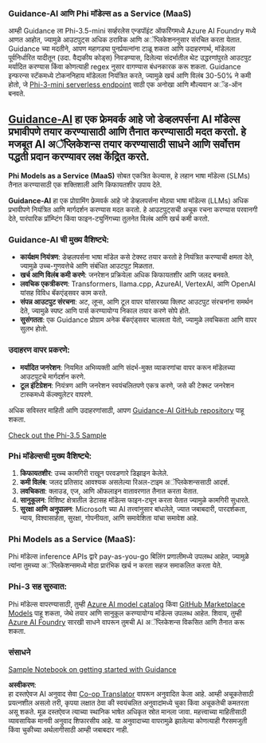 <!--
CO_OP_TRANSLATOR_METADATA:
{
  "original_hash": "bd049872f37c3079c87d4fe17109cea0",
  "translation_date": "2025-05-09T07:22:12+00:00",
  "source_file": "md/01.Introduction/01/01.Guidance.md",
  "language_code": "mr"
}
-->
### Guidance-AI आणि Phi मॉडेल्स as a Service (MaaS)
आम्ही Guidance ला Phi-3.5-mini सर्व्हरलेस एन्डपॉइंट ऑफरिंगमध्ये Azure AI Foundry मध्ये आणत आहोत, ज्यामुळे आउटपुट्स अधिक ठराविक आणि अॅप्लिकेशननुसार संरचित करता येतात. Guidance च्या मदतीने, आपण महागड्या पुनर्प्रयत्नांना टाळू शकता आणि उदाहरणार्थ, मॉडेलला पूर्वनिर्धारित यादीतून (उदा. वैद्यकीय कोड्स) निवडण्यास, दिलेल्या संदर्भातील थेट उद्धरणांपुरते आउटपुट मर्यादित करण्यास किंवा कोणत्याही regex नुसार वागण्यास बंधनकारक करू शकता. Guidance इन्फरन्स स्टॅकमध्ये टोकननिहाय मॉडेलला नियंत्रित करते, ज्यामुळे खर्च आणि विलंब 30-50% ने कमी होतो, जे [Phi-3-mini serverless endpoint](https://aka.ms/try-phi3.5mini) साठी एक अनोखा आणि मौल्यवान अॅड-ऑन बनवते.

## [**Guidance-AI**](https://github.com/guidance-ai/guidance) हा एक फ्रेमवर्क आहे जो डेव्हलपर्सना AI मॉडेल्स प्रभावीपणे तयार करण्यासाठी आणि तैनात करण्यासाठी मदत करतो. हे मजबूत AI अॅप्लिकेशन्स तयार करण्यासाठी साधने आणि सर्वोत्तम पद्धती प्रदान करण्यावर लक्ष केंद्रित करते.

**Phi Models as a Service (MaaS)** सोबत एकत्रित केल्यास, हे लहान भाषा मॉडेल्स (SLMs) तैनात करण्यासाठी एक शक्तिशाली आणि किफायतशीर उपाय देते.

**Guidance-AI** हा एक प्रोग्रामिंग फ्रेमवर्क आहे जो डेव्हलपर्सना मोठ्या भाषा मॉडेल्स (LLMs) अधिक प्रभावीपणे नियंत्रित आणि मार्गदर्शन करण्यास मदत करतो. हे आउटपुट्सची अचूक रचना करण्यास परवानगी देते, पारंपारिक प्रॉम्प्टिंग किंवा फाइन-ट्युनिंगच्या तुलनेत विलंब आणि खर्च कमी करतो.

### Guidance-AI ची मुख्य वैशिष्ट्ये:
- **कार्यक्षम नियंत्रण**: डेव्हलपर्सना भाषा मॉडेल कसे टेक्स्ट तयार करतो हे नियंत्रित करण्याची क्षमता देते, ज्यामुळे उच्च-गुणवत्तेचे आणि संबंधित आउटपुट मिळतात.
- **खर्च आणि विलंब कमी करणे**: जनरेशन प्रक्रियेला अधिक किफायतशीर आणि जलद बनवते.
- **लवचिक एकत्रीकरण**: Transformers, llama.cpp, AzureAI, VertexAI, आणि OpenAI यांसह विविध बॅकएंड्सवर काम करते.
- **संपन्न आउटपुट संरचना**: अट, लूप्स, आणि टूल वापर यांसारख्या क्लिष्ट आउटपुट संरचनांना समर्थन देते, ज्यामुळे स्पष्ट आणि पार्स करण्यायोग्य निकाल तयार करणे सोपे होते.
- **सुसंगतता**: एक Guidance प्रोग्राम अनेक बॅकएंड्सवर चालवता येतो, ज्यामुळे लवचिकता आणि वापर सुलभ होतो.

### उदाहरण वापर प्रकरणे:
- **मर्यादित जनरेशन**: नियमित अभिव्यक्ती आणि संदर्भ-मुक्त व्याकरणांचा वापर करून मॉडेलच्या आउटपुटचे मार्गदर्शन करणे.
- **टूल इंटिग्रेशन**: नियंत्रण आणि जनरेशन स्वयंचलितपणे एकत्र करणे, जसे की टेक्स्ट जनरेशन टास्कमध्ये कॅल्क्युलेटर वापरणे.

अधिक सविस्तर माहिती आणि उदाहरणांसाठी, आपण [Guidance-AI GitHub repository](https://github.com/guidance-ai/guidance) पाहू शकता.

[Check out the Phi-3.5 Sample](../../../../../code/01.Introduce/guidance.ipynb)

### Phi मॉडेल्सची मुख्य वैशिष्ट्ये:
1. **किफायतशीर**: उच्च कामगिरी राखून परवडणारे डिझाइन केलेले.
2. **कमी विलंब**: जलद प्रतिसाद आवश्यक असलेल्या रिअल-टाइम अॅप्लिकेशन्ससाठी आदर्श.
3. **लवचिकता**: क्लाउड, एज, आणि ऑफलाइन वातावरणात तैनात करता येतात.
4. **सानुकूलन**: विशिष्ट क्षेत्रातील डेटासह मॉडेल्स फाइन-ट्यून करता येतात ज्यामुळे कामगिरी सुधारते.
5. **सुरक्षा आणि अनुपालन**: Microsoft च्या AI तत्त्वांनुसार बांधलेले, ज्यात जबाबदारी, पारदर्शकता, न्याय, विश्वासार्हता, सुरक्षा, गोपनीयता, आणि समावेशिता यांचा समावेश आहे.

### Phi Models as a Service (MaaS):
Phi मॉडेल्स inference APIs द्वारे pay-as-you-go बिलिंग प्रणालीमध्ये उपलब्ध आहेत, ज्यामुळे त्यांना तुमच्या अॅप्लिकेशन्समध्ये मोठा प्रारंभिक खर्च न करता सहज समाकलित करता येते.

### Phi-3 सह सुरुवात:
Phi मॉडेल्स वापरण्यासाठी, तुम्ही [Azure AI model catalog](https://ai.azure.com/explore/models) किंवा [GitHub Marketplace Models](https://github.com/marketplace/models) पाहू शकता, जेथे तयार आणि सानुकूल करण्यायोग्य मॉडेल्स उपलब्ध आहेत. शिवाय, तुम्ही [Azure AI Foundry](https://ai.azure.com) सारखी साधने वापरून तुमची AI अॅप्लिकेशन्स विकसित आणि तैनात करू शकता.

### संसाधने
[Sample Notebook on getting started with Guidance](../../../../../code/01.Introduce/guidance.ipynb)

**अस्वीकरण**:  
हा दस्तऐवज AI अनुवाद सेवा [Co-op Translator](https://github.com/Azure/co-op-translator) वापरून अनुवादित केला आहे. आम्ही अचूकतेसाठी प्रयत्नशील असलो तरी, कृपया लक्षात ठेवा की स्वयंचलित अनुवादांमध्ये चुका किंवा अचूकतेची कमतरता असू शकते. मूळ दस्तऐवज त्याच्या स्थानिक भाषेत अधिकृत स्रोत मानला जावा. महत्त्वाच्या माहितीसाठी व्यावसायिक मानवी अनुवाद शिफारसीय आहे. या अनुवादाच्या वापरामुळे झालेल्या कोणत्याही गैरसमजुती किंवा चुकीच्या अर्थलागीसाठी आम्ही जबाबदार नाही.